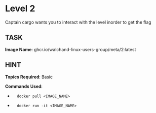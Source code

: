 # Level 2
Captain cargo wants you to interact with the level inorder to get the flag

## TASK

**Image Name**: ghcr.io/walchand-linux-users-group/meta/2:latest

## HINT

**Topics Required**: Basic

**Commands Used**: 

-
        docker pull <IMAGE_NAME>
-
        docker run -it <IMAGE_NAME>
